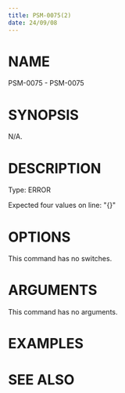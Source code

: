 ```yaml
---
title: PSM-0075(2)
date: 24/09/08
---
```


# NAME

PSM-0075 - PSM-0075

# SYNOPSIS

N/A.

# DESCRIPTION

Type: ERROR

Expected four values on line: \"{}\"

# OPTIONS

This command has no switches.

# ARGUMENTS

This command has no arguments.

# EXAMPLES

# SEE ALSO
